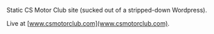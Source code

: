 Static CS Motor Club site (sucked out of a stripped-down Wordpress).

Live at [www.csmotorclub.com](www.csmotorclub.com).
